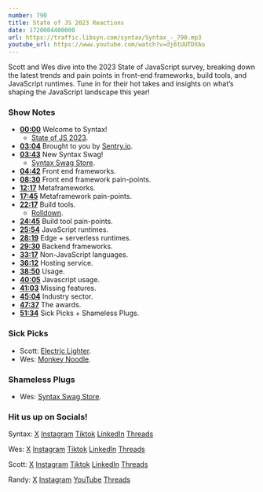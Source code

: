```yaml
---
number: 790
title: State of JS 2023 Reactions
date: 1720004400000
url: https://traffic.libsyn.com/syntax/Syntax_-_790.mp3
youtube_url: https://www.youtube.com/watch?v=dj6tUUTDXAo
---
```


Scott and Wes dive into the 2023 State of JavaScript survey, breaking down the latest trends and pain points in front-end frameworks, build tools, and JavaScript runtimes. Tune in for their hot takes and insights on what’s shaping the JavaScript landscape this year!

### Show Notes

* **[00:00](#t=00:00)** Welcome to Syntax!
    * [State of JS 2023](https://2023.stateofjs.com/en-US/).
* **[03:04](#t=03:04)** Brought to you by [Sentry.io](https://sentry.io/syntax).
* **[03:43](#t=03:43)** New Syntax Swag!
    * [Syntax Swag Store](https://sentry.shop/).
* **[04:42](#t=04:42)** Front end frameworks.
* **[08:30](#t=08:30)** Front end framework pain-points.
* **[12:17](#t=12:17)** Metaframeworks.
* **[17:45](#t=17:45)** Metaframework pain-points.
* **[22:17](#t=22:17)** Build tools.
    * [Rolldown](https://github.com/rolldown/rolldown/discussions/153).
* **[24:45](#t=24:45)** Build tool pain-points.
* **[25:54](#t=25:54)** JavaScript runtimes.
* **[28:19](#t=28:19)** Edge + serverless runtimes.
* **[29:30](#t=29:30)** Backend frameworks.
* **[33:17](#t=33:17)** Non-JavaScript languages.
* **[36:12](#t=36:12)** Hosting service.
* **[38:50](#t=38:50)** Usage.
* **[40:05](#t=40:05)** Javascript usage.
* **[41:03](#t=41:03)** Missing features.
* **[45:04](#t=45:04)** Industry sector.
* **[47:37](#t=47:37)** The awards.
* **[51:34](#t=51:34)** Sick Picks + Shameless Plugs.

### Sick Picks

- Scott: [Electric Lighter](https://amzn.to/4eDlxJd).
- Wes: [Monkey Noodle](https://www.amazon.com/Original-Monkey-Noodle-Fidget-Toy/dp/B01LBSZQ3U).

### Shameless Plugs

- Wes: [Syntax Swag Store](https://sentry.shop/).

### Hit us up on Socials!

Syntax: [X](https://twitter.com/syntaxfm) [Instagram](https://www.instagram.com/syntax_fm/) [Tiktok](https://www.tiktok.com/@syntaxfm) [LinkedIn](https://www.linkedin.com/company/96077407/admin/feed/posts/) [Threads](https://www.threads.net/@syntax_fm)

Wes: [X](https://twitter.com/wesbos) [Instagram](https://www.instagram.com/wesbos/) [Tiktok](https://www.tiktok.com/@wesbos) [LinkedIn](https://www.linkedin.com/in/wesbos/) [Threads](https://www.threads.net/@wesbos)

Scott: [X](https://twitter.com/stolinski) [Instagram](https://www.instagram.com/stolinski/) [Tiktok](https://www.tiktok.com/@stolinski) [LinkedIn](https://www.linkedin.com/in/stolinski/) [Threads](https://www.threads.net/@stolinski)

Randy: [X](https://twitter.com/randyrektor) [Instagram](https://www.instagram.com/randyrektor/) [YouTube](https://www.youtube.com/@randyrektor) [Threads](https://www.threads.net/@randyrektor)
